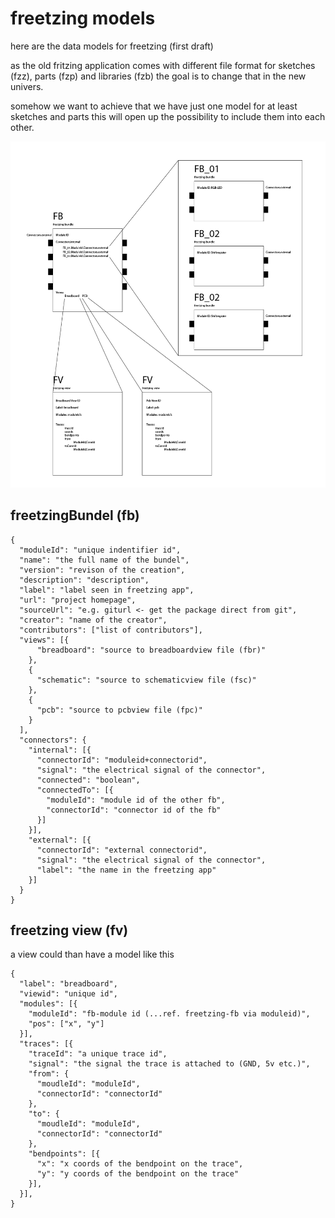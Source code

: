 # freetzing models

here are the data models for freetzing (first draft)

as the old fritzing application comes with different file format
for sketches (fzz), parts (fzp) and libraries (fzb) the goal is to
change that in the new univers.

somehow we want to achieve that we have just one model for at least sketches and parts
this will open up the possibility to include them into each other.


<img src="https://raw.githubusercontent.com/freetzing/freetzing/master/designFiles/model_schem.png" />


## freetzingBundel (fb)

```
{
  "moduleId": "unique indentifier id",
  "name": "the full name of the bundel",
  "version": "revison of the creation",
  "description": "description",
  "label": "label seen in freetzing app",
  "url": "project homepage",
  "sourceUrl": "e.g. giturl <- get the package direct from git",
  "creator": "name of the creator",
  "contributors": ["list of contributors"],
  "views": [{
      "breadboard": "source to breadboardview file (fbr)"
    },
    {
      "schematic": "source to schematicview file (fsc)"
    },
    {
      "pcb": "source to pcbview file (fpc)"
    }
  ],
  "connectors": {
    "internal": [{
      "connectorId": "moduleid+connectorid",
      "signal": "the electrical signal of the connector",
      "connected": "boolean",
      "connectedTo": [{
        "moduleId": "module id of the other fb",
        "connectorId": "connector id of the fb"
      }]
    }],
    "external": [{
      "connectorId": "external connectorid",
      "signal": "the electrical signal of the connector",
      "label": "the name in the freetzing app"
    }]
  }
}
```

## freetzing view (fv)

a view could than have a model like this
```
{
  "label": "breadboard",
  "viewid": "unique id",
  "modules": [{
    "moduleId": "fb-module id (...ref. freetzing-fb via moduleid)",
    "pos": ["x", "y"]
  }],
  "traces": [{
    "traceId": "a unique trace id",
    "signal": "the signal the trace is attached to (GND, 5v etc.)",
    "from": {
      "moudleId": "moduleId",
      "connectorId": "connectorId"
    },
    "to": {
      "moudleId": "moduleId",
      "connectorId": "connectorId"
    },
    "bendpoints": [{
      "x": "x coords of the bendpoint on the trace",
      "y": "y coords of the bendpoint on the trace"
    }],
  }],
}
```
